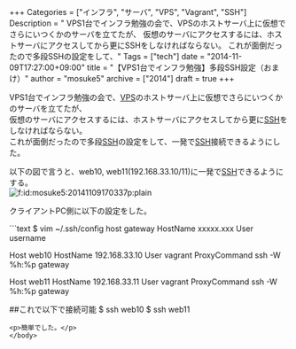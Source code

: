 +++
Categories = ["インフラ", "サーバ", "VPS", "Vagrant", "SSH"]
Description = " VPS1台でインフラ勉強の会で、VPSのホストサーバ上に仮想でさらにいつくかのサーバを立てたが、 仮想のサーバにアクセスするには、ホストサーバにアクセスしてから更にSSHをしなければならない。 これが面倒だったので多段SSHの設定をして、"
Tags = ["tech"]
date = "2014-11-09T17:27:00+09:00"
title = "【VPS1台でインフラ勉強】多段SSH設定（おまけ）"
author = "mosuke5"
archive = ["2014"]
draft = true
+++

<body>
<p>VPS1台でインフラ勉強の会で、<a class="keyword" href="http://d.hatena.ne.jp/keyword/VPS">VPS</a>のホストサーバ上に仮想でさらにいつくかのサーバを立てたが、<br>
仮想のサーバにアクセスするには、ホストサーバにアクセスしてから更に<a class="keyword" href="http://d.hatena.ne.jp/keyword/SSH">SSH</a>をしなければならない。<br>
これが面倒だったので多段<a class="keyword" href="http://d.hatena.ne.jp/keyword/SSH">SSH</a>の設定をして、一発で<a class="keyword" href="http://d.hatena.ne.jp/keyword/SSH">SSH</a>接続できるようにした。</p>
<p>以下の図で言うと、web10, web11(192.168.33.10/11)に一発で<a class="keyword" href="http://d.hatena.ne.jp/keyword/SSH">SSH</a>できるようにする。<br>
<span itemscope itemtype="http://schema.org/Photograph"><img src="https://cdn-ak.f.st-hatena.com/images/fotolife/m/mosuke5/20141109/20141109170337.png" alt="f:id:mosuke5:20141109170337p:plain" title="f:id:mosuke5:20141109170337p:plain" class="hatena-fotolife" itemprop="image"></span></p>
<p>クライアントPC側に以下の設定をした。</p>
```text
$ vim ~/.ssh/config
host gateway
    HostName xxxxx.xxx
    User username

Host web10
    HostName 192.168.33.10
    User vagrant
    ProxyCommand ssh -W %h:%p gateway

Host web11
    HostName 192.168.33.11
    User vagrant
    ProxyCommand ssh -W %h:%p gateway

##これで以下で接続可能
$ ssh web10
$ ssh  web11 
```
<p>簡単でした。</p>
</body>
